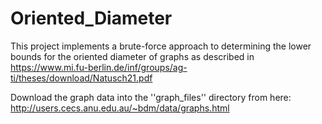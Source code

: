 # Oriented_Diameter

This project implements a brute-force approach to determining the lower bounds for the oriented diameter of graphs as described in https://www.mi.fu-berlin.de/inf/groups/ag-ti/theses/download/Natusch21.pdf

Download the graph data into the ''graph_files'' directory from here: http://users.cecs.anu.edu.au/~bdm/data/graphs.html
